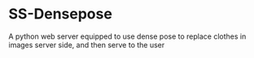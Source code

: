 # SS-Densepose
A python web server equipped to use dense pose to replace clothes in images server side, and then serve to the user
